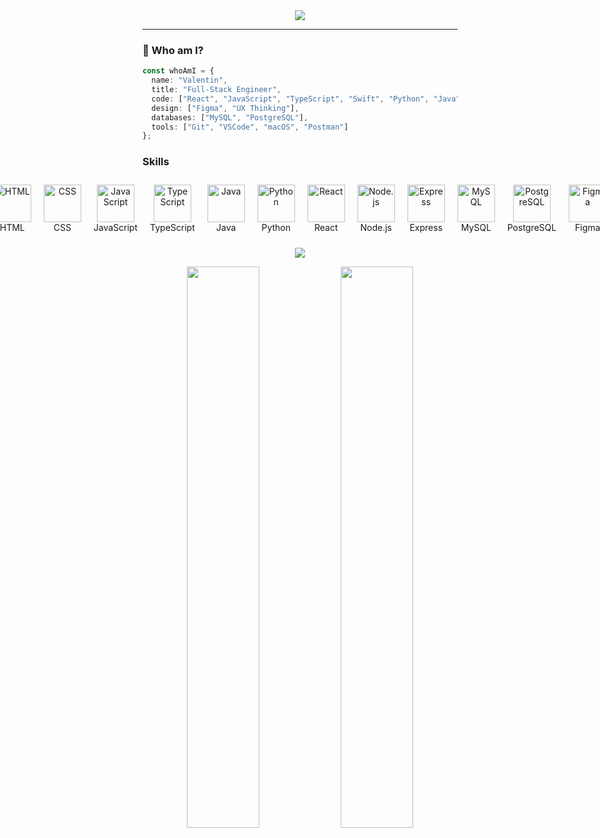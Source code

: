 <!-- Banner with aesthetic gradient -->
<!-- Banner with aesthetic gradient -->
<!-- Banner with aesthetic gradient -->
<div align="center">
  <img src="https://capsule-render.vercel.app/api?type=waving&color=0:36D1DC,100:5B86E5&height=200&section=header&text=valentin%20-%20CS%20Student%20and%20Developer&fontSize=35&fontAlignY=40&textColor=ffffff" />
</div>

---

### 🧠 Who am I?

```ts
const whoAmI = {
  name: "Valentin",
  title: "Full-Stack Engineer",
  code: ["React", "JavaScript", "TypeScript", "Swift", "Python", "Java", "Node.js"],
  design: ["Figma", "UX Thinking"],
  databases: ["MySQL", "PostgreSQL"],
  tools: ["Git", "VSCode", "macOS", "Postman"]
};
```

### Skills
<div style="display: flex; justify-content: center;">
  <!-- Programming Languages -->
  <div style="margin: 10px; text-align: center;">
    <img src="https://skillicons.dev/icons?i=html" alt="HTML" width="60" /><br>HTML
  </div>
  <div style="margin: 10px; text-align: center;">
    <img src="https://skillicons.dev/icons?i=css" alt="CSS" width="60" /><br>CSS
  </div>
  <div style="margin: 10px; text-align: center;">
    <img src="https://skillicons.dev/icons?i=js" alt="JavaScript" width="60" /><br>JavaScript
  </div>
  <div style="margin: 10px; text-align: center;">
    <img src="https://skillicons.dev/icons?i=ts" alt="TypeScript" width="60" /><br>TypeScript
  </div>
  <div style="margin: 10px; text-align: center;">
    <img src="https://skillicons.dev/icons?i=java" alt="Java" width="60" /><br>Java
  </div>
  <div style="margin: 10px; text-align: center;">
    <img src="https://skillicons.dev/icons?i=python" alt="Python" width="60" /><br>Python
  </div>
  
  <!-- Frameworks -->
  <div style="margin: 10px; text-align: center;">
    <img src="https://skillicons.dev/icons?i=react" alt="React" width="60" /><br>React
  </div>
  <div style="margin: 10px; text-align: center;">
    <img src="https://skillicons.dev/icons?i=nodejs" alt="Node.js" width="60" /><br>Node.js
  </div>
  <div style="margin: 10px; text-align: center;">
    <img src="https://skillicons.dev/icons?i=express" alt="Express" width="60" /><br>Express
  </div>
  
  <!-- Others -->
  <div style="margin: 10px; text-align: center;">
    <img src="https://skillicons.dev/icons?i=mysql" alt="MySQL" width="60" /><br>MySQL
  </div>
  <div style="margin: 10px; text-align: center;">
    <img src="https://skillicons.dev/icons?i=postgres" alt="PostgreSQL" width="60" /><br>PostgreSQL
  </div>
  <div style="margin: 10px; text-align: center;">
    <img src="https://skillicons.dev/icons?i=figma" alt="Figma" width="60" /><br>Figma
  </div>
</div>



<p align="center">
  <a href="mailto:hello@valentinm.dev"><img src="https://img.shields.io/badge/Email-0078D4?style=for-the-badge&logo=mail&logoColor=white"/></a>
</p>


<p align="center">
  <img src="https://github-readme-stats.vercel.app/api?username=vali-codes&show_icons=true&count_private=true&hide=prs&theme=tokyonight&border_radius=10&custom_title=My%20GitHub%20Stats" width="48%" />
  <img src="https://github-readme-streak-stats.herokuapp.com/?user=vali-codes&theme=tokyonight&date_format=M%20j%5B%2C%20Y%5D&border=DDDDDD&fire=DD5E89" width="48%" />
</p>







